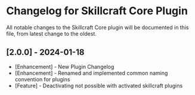 # Changelog for Skillcraft Core Plugin

All notable changes to the Skillcraft Core plugin will be documented in this file, from latest change to the oldest.

## [2.0.0] - 2024-01-18
- [Enhancement] - New Plugin Changelog
- [Enhancement] - Renamed and implemented common naming convention for plugins
- [Feature] - Deactivating not possible with activated skillcraft plugins

